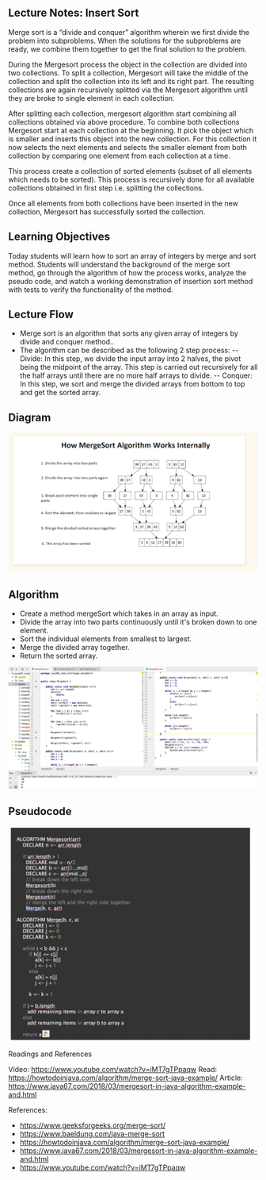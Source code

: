 ## Lecture Notes: Insert Sort
Merge sort is a “divide and conquer” algorithm wherein we first divide the problem into subproblems.
When the solutions for the subproblems are ready, we combine them together to get the final solution to the problem.

During the Mergesort process the object in the collection are divided into two collections.
To split a collection, Mergesort will take the middle of the collection and split the collection into its left and its right part.
The resulting collections are again recursively splitted via the Mergesort algorithm until they are broke to single element in each collection.

After splitting each collection, mergesort algorithm start combining all collections obtained via above procedure.
To combine both collections Mergesort start at each collection at the beginning.
It pick the object which is smaller and inserts this object into the new collection.
For this collection it now selects the next elements and selects the smaller element from both collection by comparing one element from each collection at a time.

This process create a collection of sorted elements (subset of all elements which needs to be sorted).
This process is recursively done for all available collections obtained in first step i.e. splitting the collections.

Once all elements from both collections have been inserted in the new collection, Mergesort has successfully sorted the collection.

## Learning Objectives

Today students will learn how to sort an array of integers by merge and sort method.
Students will understand the background of the merge sort method, go through the algorithm of how the process works, analyze the pseudo code, and watch a working demonstration of insertion sort method with tests to verify the functionality of the method.

## Lecture Flow
* Merge sort is an algorithm that sorts any given array of integers by divide and conquer method..
* The algorithm can be described as the following 2 step process:
-- Divide: In this step, we divide the input array into 2 halves, the pivot being the midpoint of the array. This step is carried out recursively for all the half arrays until there are no more half arrays to divide.
-- Conquer: In this step, we sort and merge the divided arrays from bottom to top and get the sorted array.


## Diagram
![Diagram](https://raw.githubusercontent.com/sadhikari07/data-structures-and-algorithms/master/java401_code_challenges/assets/mergeSortVisual.png)

## Algorithm
* Create a method mergeSort which takes in an array as input.
* Divide the array into two parts continuously until it's broken down to one element.
* Sort the individual elements from smallest to largest.
* Merge the divided array together.
* Return the sorted array.

![Code](https://raw.githubusercontent.com/sadhikari07/data-structures-and-algorithms/master/java401_code_challenges/assets/mergeSortCode.png)


## Pseudocode
![Pseudo Code](https://raw.githubusercontent.com/sadhikari07/data-structures-and-algorithms/master/java401_code_challenges/assets/mergeSortPseudo.png)

Readings and References

Video: https://www.youtube.com/watch?v=iMT7gTPpaqw
Read: https://howtodoinjava.com/algorithm/merge-sort-java-example/
Article: https://www.java67.com/2018/03/mergesort-in-java-algorithm-example-and.html

References:
* https://www.geeksforgeeks.org/merge-sort/
* https://www.baeldung.com/java-merge-sort
* https://howtodoinjava.com/algorithm/merge-sort-java-example/
* https://www.java67.com/2018/03/mergesort-in-java-algorithm-example-and.html
* https://www.youtube.com/watch?v=iMT7gTPpaqw


